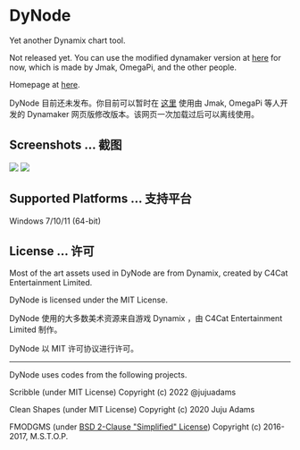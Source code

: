 # DyNode

Yet another Dynamix chart tool.

Not released yet. You can use the modified dynamaker version at [here](https://dym.iorinn.moe/app/src) for now, which is made by Jmak, OmegaPi, and the other people.

Homepage at [here](https://dyn.iorinn.moe).

DyNode 目前还未发布。你目前可以暂时在 [这里](https://dym.iorinn.moe/app/src) 使用由 Jmak, OmegaPi 等人开发的 Dynamaker 网页版修改版本。该网页一次加载过后可以离线使用。

## Screenshots ... 截图

![](https://user-images.githubusercontent.com/31349569/176003151-8116cf11-d7ca-4d25-bdd0-6e199987da1c.png)
![](https://user-images.githubusercontent.com/31349569/176004671-f93cb3cd-a294-46c9-9365-2af913dc95e3.png)



## Supported Platforms ... 支持平台

Windows 7/10/11 (64-bit)

## License ... 许可

Most of the art assets used in DyNode are from Dynamix, created by C4Cat Entertainment Limited.

DyNode is licensed under the MIT License.

DyNode 使用的大多数美术资源来自游戏 Dynamix ，由 C4Cat Entertainment Limited 制作。

DyNode 以 MIT 许可协议进行许可。

------------------

DyNode uses codes from the following projects.

Scribble (under MIT License) Copyright (c) 2022 @jujuadams

Clean Shapes (under MIT License) Copyright (c) 2020 Juju Adams

FMODGMS (under [BSD 2-Clause "Simplified" License](https://github.com/mstop4/FMODGMS/blob/master/LICENSE)) Copyright (c) 2016-2017, M.S.T.O.P.
